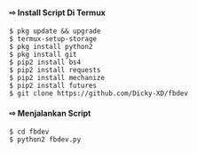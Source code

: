
#### ⇨  Install Script Di Termux
```
$ pkg update && upgrade  
$ termux-setup-storage  
$ pkg install python2  
$ pkg install git  
$ pip2 install bs4  
$ pip2 install requests  
$ pip2 install mechanize  
$ pip2 install futures    
$ git clone https://github.com/Dicky-XD/fbdev  
```
#### ⇨  Menjalankan Script
```
$ cd fbdev  
$ python2 fbdev.py  
```
